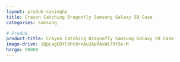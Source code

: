 ```yaml
---
layout: produk-casinghp
title: Crayon Catching Dragonfly Samsung Galaxy S9 Case
categories: samsung

# Produk
product-title: Crayon Catching Dragonfly Samsung Galaxy S9 Case
image-drive: 1QpLagEDYCbht8reAu2ApRAxWi79t5e-M
harga: 90000
---
```


